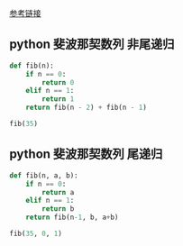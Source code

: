 [参考链接](http://www.ruanyifeng.com/blog/2015/04/tail-call.html)


## python 斐波那契数列 非尾递归
```python
def fib(n):
    if n == 0:
        return 0
    elif n == 1:
        return 1
    return fib(n - 2) + fib(n - 1)

fib(35)
```

## python 斐波那契数列 尾递归
```python
def fib(n, a, b):
    if n == 0:
        return a
    elif n == 1:
        return b
    return fib(n-1, b, a+b)

fib(35, 0, 1)
```
